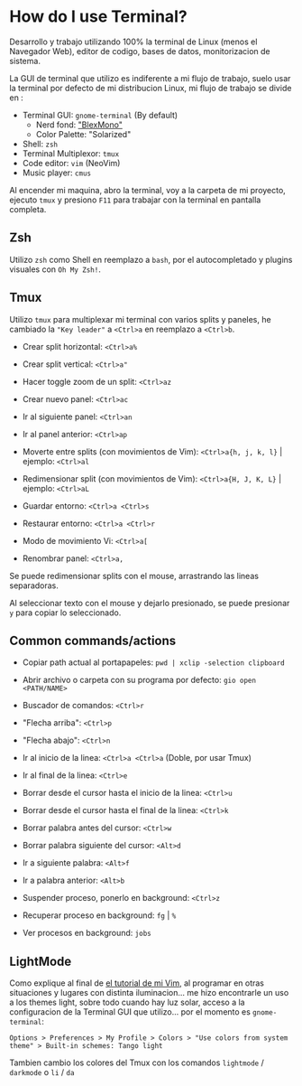 # How do I use Terminal?
Desarrollo y trabajo utilizando 100% la terminal de Linux (menos el Navegador Web), editor de codigo, bases de datos, monitorizacion de sistema.

La GUI de terminal que utilizo es indiferente a mi flujo de trabajo, suelo usar la terminal por defecto de mi distribucion Linux, mi flujo de trabajo se divide en :

* Terminal GUI: `gnome-terminal` (By default)
    * Nerd fond: ["BlexMono"](https://github.com/ryanoasis/nerd-fonts/tree/master/patched-fonts/IBMPlexMono)
    * Color Palette: "Solarized"
* Shell: `zsh`
* Terminal Multiplexor: `tmux`
* Code editor: `vim` (NeoVim)
* Music player: `cmus`

Al encender mi maquina, abro la terminal, voy a la carpeta de mi proyecto, ejecuto `tmux` y presiono `F11` para trabajar con la terminal en pantalla completa.

## Zsh
Utilizo `zsh` como Shell en reemplazo a `bash`, por el autocompletado y plugins visuales con `Oh My Zsh!`.

## Tmux
Utilizo `tmux` para multiplexar mi terminal con varios splits y paneles, he cambiado la `"Key leader"` a `<Ctrl>a` en reemplazo a `<Ctrl>b`.

* Crear split horizontal: `<Ctrl>a%`

* Crear split vertical: `<Ctrl>a"`

* Hacer toggle zoom de un split: `<Ctrl>az`

* Crear nuevo panel: `<Ctrl>ac`

* Ir al siguiente panel: `<Ctrl>an`

* Ir al panel anterior: `<Ctrl>ap`

* Moverte entre splits (con movimientos de Vim): `<Ctrl>a{h, j, k, l}` | ejemplo: `<Ctrl>al`

* Redimensionar split (con movimientos de Vim): `<Ctrl>a{H, J, K, L}` | ejemplo: `<Ctrl>aL`

* Guardar entorno: `<Ctrl>a <Ctrl>s`

* Restaurar entorno: `<Ctrl>a <Ctrl>r`

* Modo de movimiento Vi: `<Ctrl>a[`

* Renombrar panel: `<Ctrl>a,`

Se puede redimensionar splits con el mouse, arrastrando las lineas separadoras.

Al seleccionar texto con el mouse y dejarlo presionado, se puede presionar `y` para copiar lo seleccionado.

## Common commands/actions
* Copiar path actual al portapapeles: `pwd | xclip -selection clipboard`

* Abrir archivo o carpeta con su programa por defecto: `gio open <PATH/NAME>`

* Buscador de comandos: `<Ctrl>r`

* "Flecha arriba": `<Ctrl>p`

* "Flecha abajo": `<Ctrl>n`

* Ir al inicio de la linea: `<Ctrl>a <Ctrl>a` (Doble, por usar Tmux)

* Ir al final de la linea: `<Ctrl>e`

* Borrar desde el cursor hasta el inicio de la linea: `<Ctrl>u`

* Borrar desde el cursor hasta el final de la linea: `<Ctrl>k`

* Borrar palabra antes del cursor: `<Ctrl>w`

* Borrar palabra siguiente del cursor: `<Alt>d`

* Ir a siguiente palabra: `<Alt>f`

* Ir a palabra anterior: `<Alt>b`

* Suspender proceso, ponerlo en background: `<Ctrl>z`

* Recuperar proceso en background: `fg` | `%` 

* Ver procesos en background: `jobs`

## LightMode
Como explique al final de [el tutorial de mi Vim](./how_i_use_vim.md), al programar en otras situaciones y lugares con distinta iluminacion... me hizo encontrarle un uso a los themes light, sobre todo cuando hay luz solar, acceso a la configuracion de la Terminal GUI que utilizo... por el momento es `gnome-terminal`:

`Options > Preferences > My Profile > Colors > "Use colors from system theme" > Built-in schemes: Tango light`

Tambien cambio los colores del Tmux con los comandos `lightmode` / `darkmode` o `li` / `da`
